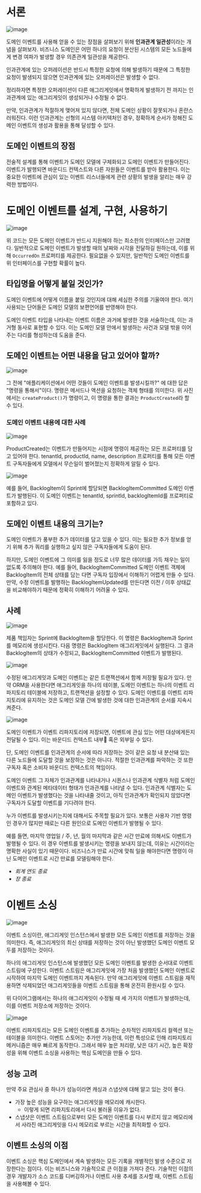 ```toc
```
# 서론

![image](https://user-images.githubusercontent.com/110817509/212536083-6808efb3-0d10-47bc-a2ad-24562fb113e1.png)

도메인 이벤트를 사용해 얻을 수 있는 장점을 살펴보기 위해 **인과관계 일관성**이라는 개념을 살펴보자. 비즈니스 도메인은 어떤 하나의 요청이 분산된 시스템의 모든 노드들에게 변경 여파가 발생할 경우 의존관계 일관성을 제공한다.

인과관계에 있는 오퍼레이션은 반드시 특정한 요청에 의해 발생하기 때문에 그 특정한 요청이 발생되지 않으면 인과관계에 있는 오퍼레이션은 발생할 수 없다. 

정리하자면 특정한 오퍼레이션이 다른 애그리게잇에서 명확하게 발생하기 전 까지는 인과관계에 있는 애그리게잇이 생성되거나 수정될 수 없다.

만약, 인과관계가 적절하게 맺어져 있지 않다면, 전체 도메인 상황이 잘못되거나 혼란스러워진다. 이런 인과관계는 선형의 시스템 아키텍처인 경우, 정확하게 순서가 정해진 도메인 이벤트의 생성과 활용을 통해 달성할 수 있다.

## 도메인 이벤트의 장점

전술적 설계를 통해 이벤트가 도메인 모델에 구체화되고 도메인 이벤트가 만들어진다. 이벤트가 발행되면 바운디드 컨텍스트와 다른 자원들은 이벤트를 받아 활용한다. 이는 중요한 이벤트에 관심이 있는 이벤트 리스너들에게 관련 상황의 발생을 알리는 매우 강력한 방법이다. 

# 도메인 이벤트를 설계, 구현, 사용하기

![image](https://user-images.githubusercontent.com/110817509/212536115-a84abcd8-7c77-4c32-b8ee-f1b838543d94.png)

위 코드는 모든 도메인 이벤트가 반드시 지원해야 하는 최소한의 인터페이스만 고려했다. 일반적으로 도메인 이벤트가 발생할 때의 날짜와 시각을 전달하길 원하는데, 이를 위해 `OccurredOn` 프로퍼티를 제공한다. 필요없을 수 있지만, 일반적인 도메인 이벤트를 위 인터페이스를 구현할 확률이 높다.

## 타입명을 어떻게 붙일 것인가?

도메인 이벤트에 어떻게 이름을 붙일 것인지에 대해 세심한 주의를 기울여야 한다. 여기 사용되는 단어들은 도메인 모델의 보편언어를 반영해야 한다.

도메인 이벤트 타입을 나타내는 이벤트 이름은 과거에 발생한 것을 서술하는데, 이는 과거형 동사로 표현할 수 있다. 이는 도메인 모델 안에서 발생하는 사건과 모델 밖을 이어주는 다리를 형성하는데 도움을 준다.

## 도메인 이벤트는 어떤 내용을 담고 있어야 할까?

![image](https://user-images.githubusercontent.com/110817509/212536416-e57773e4-aae8-4387-a97a-9d41a7964d7b.png)

그 전에 "애플리케이션에서 어떤 것들이 도메인 이벤트를 발생시킬까?" 에 대한 답은 "명령을 통해서"이다. 명령은 메서드나 액션을 요청하는 객체 형태를 의미한다. 위 사진에서는 `createProduct()`가 명령이고, 이 명령을 통한 결과는 `ProductCreated`라 할 수 있다.

### 도메인 이벤트 내용에 대한 사례

![image](https://user-images.githubusercontent.com/110817509/212537324-23755c4e-59c7-40b2-8b67-9baaf1a380f0.png)

ProductCreated는 이벤트가 만들어지는 시점에 명령이 제공하는 모든 프로퍼티를 담고 있어야 한다. tenantId, productId, name, description 프로퍼티를 통해 모든 이벤트 구독자들에게 모델에서 무슨일이 벌어졌는지 정확하게 알릴 수 있다.

![image](https://user-images.githubusercontent.com/110817509/212537493-69a79a14-c1fd-426c-8a65-4de11f757dce.png)

예를 들어, BacklogItem이 Sprint에 할당되면 BacklogItemCommitted 도메인 이벤트가 발행된다. 이 도메인 이벤트는 tenantId, sprintId, backlogItemId를 프로퍼티로 포함하고 있다.

## 도메인 이벤트 내용의 크기는?

도메인 이벤트가 풍부한 추가 데이터를 담고 있을 수 있다. 이는 필요한 추가 정보를 얻기 위해 추가 쿼리를 실행하고 싶지 않은 구독자들에게 도움이 된다.

하지만, 도메인 이벤트에 그 의미를 잃을 정도로 너무 많은 데이터를 가득 채우는 일이 없도록 주의해야 한다. 예를 들어, BacklogItemCommitted 도메인 이벤트 객체에 BacklogItem의 전체 상태를 담는 다면 구독자 입장에서 이해하기 어렵게 만들 수 있다. 만약, 수정 이벤트를 발행하는 BacklogItemUpdated를 만든다면 이전 / 이후 상태값을 비교해야하기 때문에 정확히 이해하기 어려울 수 있다.

## 사례

![image](https://user-images.githubusercontent.com/110817509/212537831-b663240c-df84-4803-9b51-50429b5779ac.png)

제품 책임자는 Sprint에 BacklogItem을 할당한다. 이 명령은 BacklogItem과 Sprint를 메모리에 생성시킨다. 다음 명령은 BacklogItem 애그리게잇에서 실행된다. 그 결과 BacklogItem의 상태가 수정되고, BacklogItemCommitted 이벤트가 발행된다.

![image](https://user-images.githubusercontent.com/110817509/212538008-e2908b8c-60f4-4358-a953-b84f292bc6fb.png)

수정된 애그리게잇과 도메인 이벤트는 같은 트랜잭션에서 함께 저장될 필요가 있다. 만약 ORM을 사용한다면 애그리게잇을 하나의 테이블, 도메인 이벤트는 하나의 이벤트 리파지토리 테이블에 저장하고, 트랜잭션을 설정할 수 있다. 도메인 이벤트를 이벤트 리파지토리에 유지하는 것은 도메인 모델 간에 발생한 것에 대한 인과관계의 순서를 지속시켜준다.

![image](https://user-images.githubusercontent.com/110817509/212538096-8bb9aef3-462f-45e2-9e3b-329493594b47.png)

도메인 이벤트가 이벤트 리파지토리에 저장되면, 이벤트에 관심 있는 어떤 대상에게든지 전달될 수 있다. 이는 바운디드 컨텍스트 내부 혹은 외부일 수 있다.

단, 도메인 이벤트를 인과관계의 순서에 따라 저장하는 것이 같은 요청 내 분산돼 있는 다른 노드들에 도달할 것을 보장하는 것은 아니다. 적절한 인과관계를 파악하는 것 또한 구독자 혹은 소비자 바운디드 컨텍스트의 책임이다.

도메인 이벤트 그 자체가 인과관계를 나타내거나 시퀀스나 인과관계 식별자 처럼 도메인 이벤트와 관계된 메타데이터 형태가 인과관계를 나타낼 수 있다. 인과관계 식별자는 도메인 이벤트가 발생했다는 것을 나타내줄 것이고, 아직 인과관계가 확인되지 않았다면 구독자가 도달할 이벤트를 기다려야 한다.

누가 이벤트를 발생시키는지에 대해서도 주목할 필요가 있다. 보통은 사용자 기반 명령인 경우가 많지만 때로는 다른 원인으로 도메인 이벤트가 발행될 수 있다.

예를 들면, 마지막 영업일 / 주, 년, 월의 마지막과 같은 시간 만료에 의해서도 이벤트가 발행될 수 있다. 이 경우 이벤트를 발생시키는 명령을 보내지 않는데, 이유는 시간이라는 명확한 사실이 있기 때문이다. 비즈니스가 만료 시간에 맞춰 일을 해야한다면 명령이 아닌 도메인 이벤트로 시간 만료를 모델링해야 한다.
- *회계 연도 종료*
- *장 종료*

# 이벤트 소싱

![image](https://user-images.githubusercontent.com/110817509/212538799-5df6e166-7d21-4d2c-b1e0-e97d00d39337.png)

이벤트 소싱이란, 애그리게잇 인스턴스에서 발생한 모든 도메인 이벤트를 저장하는 것을 의미한다. 즉, 애그리게잇의 최신 상태를 저장하는 것이 아닌 발생했던 도메인 이벤트 모두를 저장하는 것이다.

하나의 애그리게잇 인스턴스에 발생했던 모든 도메인 이벤트를 발생한 순서대로 이벤트 스트림에 구성한다. 이벤트 스트림은 애그리게잇에 가장 처음 발생했던 도메인 이벤트로 시작하여 마지막 도메인 이벤트까지 계속된다. 만약 애그리게잇에 이벤트 스트림을 재적용하면 삭제되었던 애그리게잇들을 이벤트 스트림을 통해 온전히 환원시킬 수 있다.

위 다이어그램에서는 하나의 애그리게잇이 수정될 때 세 가지의 이벤트가 발생하는데, 이를 이벤트 저장소에 저장하는 것이다.

![image](https://user-images.githubusercontent.com/110817509/212538566-5fda3217-1f8d-4ed3-b5fa-8faaec494749.png)

이벤트 리파지토리는 모든 도메인 이벤트를 추가하는 순차적인 리파지토리 컬렉션 또는 테이블을 의미한다. 이벤트 스토어는 추가만 가능한데, 이런 특성으로 인해 리파지토리 메커니즘은 매우 빠르게 동작한다. 그래서 매우 높은 처리량, 낮은 대기 시간, 높은 확장성을 위해 이벤트 소싱을 사용하는 핵심 도메인을 만들 수 있다.

## 성능 고려

만약 주요 관심사 중 하나가 성능이라면 캐싱과 스냅샷에 대해 알고 있는 것이 좋다.
- 가장 높은 성능을 요구하는 애그리게잇을 메모리에 캐시한다.
	- 이렇게 되면 리파지토리에서 다시 불러올 이유가 없다.
- 스냅샷은 이벤트 스트림으로부터 모든 도메인 이벤트를 다시 부르지 않고 메모리에서 사라진 애그리게잇을 다시 메모리로 부르는 시간을 최적화할 수 있다.

## 이벤트 소싱의 이점

이벤트 소싱은 핵심 도메인에서 계속 발생하는 모든 기록을 개별적인 발생 수준으로 저장한다는 점이다. 이는 비즈니스와 기술적으로 큰 이점을 가져다 준다. 기술적인 이점의 경우 개발자가 소스 코드를 디버깅하거나 이벤트 사용 추세를 조사할 때, 이벤트 스트림을 사용해볼 수 있다.
